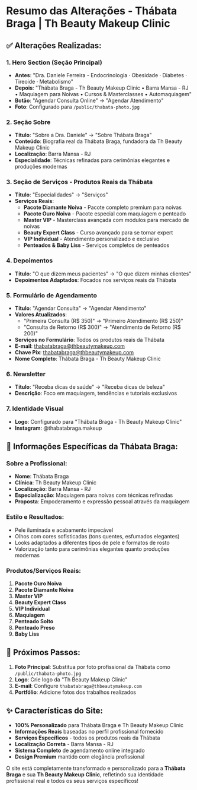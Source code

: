 # Resumo das Alterações - Thábata Braga | Th Beauty Makeup Clinic

## ✅ Alterações Realizadas:

### 1. **Hero Section (Seção Principal)**
- **Antes**: "Dra. Daniele Ferreira - Endocrinologia · Obesidade · Diabetes · Tireoide · Metabolismo"
- **Depois**: "Thábata Braga - Th Beauty Makeup Clinic • Barra Mansa - RJ • Maquiagem para Noivas • Cursos & Masterclasses • Automaquiagem"
- **Botão**: "Agendar Consulta Online" → "Agendar Atendimento"
- **Foto**: Configurado para `/public/thabata-photo.jpg`

### 2. **Seção Sobre**
- **Título**: "Sobre a Dra. Daniele" → "Sobre Thábata Braga"
- **Conteúdo**: Biografia real da Thábata Braga, fundadora da Th Beauty Makeup Clinic
- **Localização**: Barra Mansa - RJ
- **Especialidade**: Técnicas refinadas para cerimônias elegantes e produções modernas

### 3. **Seção de Serviços - Produtos Reais da Thábata**
- **Título**: "Especialidades" → "Serviços"
- **Serviços Reais**:
  - **Pacote Diamante Noiva** - Pacote completo premium para noivas
  - **Pacote Ouro Noiva** - Pacote especial com maquiagem e penteado
  - **Master VIP** - Masterclass avançada com módulos para mercado de noivas
  - **Beauty Expert Class** - Curso avançado para se tornar expert
  - **VIP Individual** - Atendimento personalizado e exclusivo
  - **Penteados & Baby Liss** - Serviços completos de penteados

### 4. **Depoimentos**
- **Título**: "O que dizem meus pacientes" → "O que dizem minhas clientes"
- **Depoimentos Adaptados**: Focados nos serviços reais da Thábata

### 5. **Formulário de Agendamento**
- **Título**: "Agendar Consulta" → "Agendar Atendimento"
- **Valores Atualizados**:
  - "Primeira Consulta (R$ 350)" → "Primeiro Atendimento (R$ 250)"
  - "Consulta de Retorno (R$ 300)" → "Atendimento de Retorno (R$ 200)"
- **Serviços no Formulário**: Todos os produtos reais da Thábata
- **E-mail**: thabatabraga@thbeautymakeup.com
- **Chave Pix**: thabatabraga@thbeautymakeup.com
- **Nome Completo**: Thábata Braga - Th Beauty Makeup Clinic

### 6. **Newsletter**
- **Título**: "Receba dicas de saúde" → "Receba dicas de beleza"
- **Descrição**: Foco em maquiagem, tendências e tutoriais exclusivos

### 7. **Identidade Visual**
- **Logo**: Configurado para "Thábata Braga - Th Beauty Makeup Clinic"
- **Instagram**: @thabatabraga.makeup

## 🎯 **Informações Específicas da Thábata Braga:**

### **Sobre a Profissional:**
- **Nome**: Thábata Braga
- **Clínica**: Th Beauty Makeup Clinic  
- **Localização**: Barra Mansa - RJ
- **Especialização**: Maquiagem para noivas com técnicas refinadas
- **Proposta**: Empoderamento e expressão pessoal através da maquiagem

### **Estilo e Resultados:**
- Pele iluminada e acabamento impecável
- Olhos com cores sofisticadas (tons quentes, esfumados elegantes)  
- Looks adaptados a diferentes tipos de pele e formatos de rosto
- Valorização tanto para cerimônias elegantes quanto produções modernas

### **Produtos/Serviços Reais:**
1. **Pacote Ouro Noiva**
2. **Pacote Diamante Noiva** 
3. **Master VIP**
4. **Beauty Expert Class**
5. **VIP Individual**
6. **Maquiagem**
7. **Penteado Solto**
8. **Penteado Preso**
9. **Baby Liss**

## 📸 **Próximos Passos:**

1. **Foto Principal**: Substitua por foto profissional da Thábata como `/public/thabata-photo.jpg`
2. **Logo**: Crie logo da "Th Beauty Makeup Clinic" 
3. **E-mail**: Configure `thabatabraga@thbeautymakeup.com`
4. **Portfólio**: Adicione fotos dos trabalhos realizados

## ✨ **Características do Site:**

- **100% Personalizado** para Thábata Braga e Th Beauty Makeup Clinic
- **Informações Reais** baseadas no perfil profissional fornecido  
- **Serviços Específicos** - todos os produtos reais da Thábata
- **Localização Correta** - Barra Mansa - RJ
- **Sistema Completo** de agendamento online integrado
- **Design Premium** mantido com elegância profissional

O site está completamente transformado e personalizado para a **Thábata Braga** e sua **Th Beauty Makeup Clinic**, refletindo sua identidade profissional real e todos os seus serviços específicos! 
